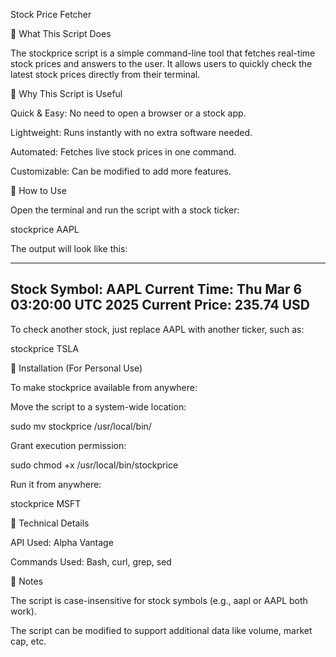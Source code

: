 Stock Price Fetcher

📌 What This Script Does

The stockprice script is a simple command-line tool that fetches real-time stock prices and answers to the user. It allows users to quickly check the latest stock prices directly from their terminal.

📌 Why This Script is Useful

Quick & Easy: No need to open a browser or a stock app.

Lightweight: Runs instantly with no extra software needed.

Automated: Fetches live stock prices in one command.

Customizable: Can be modified to add more features.

📌 How to Use

Open the terminal and run the script with a stock ticker:

stockprice AAPL

The output will look like this:

-----------------------------------
Stock Symbol: AAPL
Current Time: Thu Mar 6 03:20:00 UTC 2025
Current Price: 235.74 USD
-----------------------------------

To check another stock, just replace AAPL with another ticker, such as:

stockprice TSLA

📌 Installation (For Personal Use)

To make stockprice available from anywhere:

Move the script to a system-wide location:

sudo mv stockprice /usr/local/bin/

Grant execution permission:

sudo chmod +x /usr/local/bin/stockprice

Run it from anywhere:

stockprice MSFT

📌 Technical Details

API Used: Alpha Vantage

Commands Used: Bash, curl, grep, sed

📌 Notes

The script is case-insensitive for stock symbols (e.g., aapl or AAPL both work).

The script can be modified to support additional data like volume, market cap, etc.
